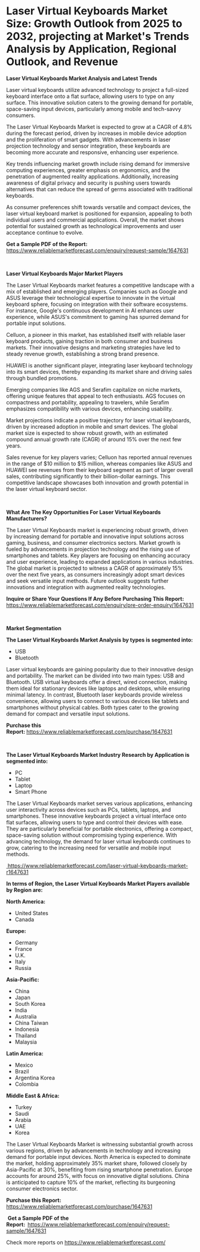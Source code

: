 <p><h1>Laser Virtual Keyboards Market Size: Growth Outlook from 2025 to 2032, projecting at Market's Trends Analysis by Application, Regional Outlook, and Revenue</h1></p><p><strong>Laser Virtual Keyboards Market Analysis and Latest Trends</strong></p>
<p><p>Laser virtual keyboards utilize advanced technology to project a full-sized keyboard interface onto a flat surface, allowing users to type on any surface. This innovative solution caters to the growing demand for portable, space-saving input devices, particularly among mobile and tech-savvy consumers. </p><p>The Laser Virtual Keyboards Market is expected to grow at a CAGR of 4.8% during the forecast period, driven by increases in mobile device adoption and the proliferation of smart gadgets. With advancements in laser projection technology and sensor integration, these keyboards are becoming more accurate and responsive, enhancing user experience. </p><p>Key trends influencing market growth include rising demand for immersive computing experiences, greater emphasis on ergonomics, and the penetration of augmented reality applications. Additionally, increasing awareness of digital privacy and security is pushing users towards alternatives that can reduce the spread of germs associated with traditional keyboards. </p><p>As consumer preferences shift towards versatile and compact devices, the laser virtual keyboard market is positioned for expansion, appealing to both individual users and commercial applications. Overall, the market shows potential for sustained growth as technological improvements and user acceptance continue to evolve.</p></p>
<p><strong>Get a Sample PDF of the Report:&nbsp;</strong> <a href="https://www.reliablemarketforecast.com/enquiry/request-sample/1647631?utm_campaign=2950&utm_medium=2&utm_source=Github&utm_content=ia&utm_term=05042025&utm_id=laser-virtual-keyboards">https://www.reliablemarketforecast.com/enquiry/request-sample/1647631</a></p>
<p>&nbsp;</p>
<p><strong>Laser Virtual Keyboards Major Market Players</strong></p>
<p><p>The Laser Virtual Keyboards market features a competitive landscape with a mix of established and emerging players. Companies such as Google and ASUS leverage their technological expertise to innovate in the virtual keyboard sphere, focusing on integration with their software ecosystems. For instance, Google's continuous development in AI enhances user experience, while ASUS's commitment to gaming has spurred demand for portable input solutions.</p><p>Celluon, a pioneer in this market, has established itself with reliable laser keyboard products, gaining traction in both consumer and business markets. Their innovative designs and marketing strategies have led to steady revenue growth, establishing a strong brand presence.</p><p>HUAWEI is another significant player, integrating laser keyboard technology into its smart devices, thereby expanding its market share and driving sales through bundled promotions. </p><p>Emerging companies like AGS and Serafim capitalize on niche markets, offering unique features that appeal to tech enthusiasts. AGS focuses on compactness and portability, appealing to travelers, while Serafim emphasizes compatibility with various devices, enhancing usability.</p><p>Market projections indicate a positive trajectory for laser virtual keyboards, driven by increased adoption in mobile and smart devices. The global market size is expected to show robust growth, with an estimated compound annual growth rate (CAGR) of around 15% over the next few years.</p><p>Sales revenue for key players varies; Celluon has reported annual revenues in the range of $10 million to $15 million, whereas companies like ASUS and HUAWEI see revenues from their keyboard segment as part of larger overall sales, contributing significantly to their billion-dollar earnings. This competitive landscape showcases both innovation and growth potential in the laser virtual keyboard sector.</p></p>
<p>&nbsp;</p>
<p><strong>What Are The Key Opportunities For Laser Virtual Keyboards Manufacturers?</strong></p>
<p><p>The Laser Virtual Keyboards market is experiencing robust growth, driven by increasing demand for portable and innovative input solutions across gaming, business, and consumer electronics sectors. Market growth is fueled by advancements in projection technology and the rising use of smartphones and tablets. Key players are focusing on enhancing accuracy and user experience, leading to expanded applications in various industries. The global market is projected to witness a CAGR of approximately 15% over the next five years, as consumers increasingly adopt smart devices and seek versatile input methods. Future outlook suggests further innovations and integration with augmented reality technologies.</p></p>
<p><strong>Inquire or Share Your Questions If Any Before Purchasing This Report:</strong> <a href="https://www.reliablemarketforecast.com/enquiry/pre-order-enquiry/1647631?utm_campaign=2950&utm_medium=2&utm_source=Github&utm_content=ia&utm_term=05042025&utm_id=laser-virtual-keyboards">https://www.reliablemarketforecast.com/enquiry/pre-order-enquiry/1647631</a></p>
<p>&nbsp;</p>
<p><strong>Market Segmentation</strong></p>
<p><strong>The Laser Virtual Keyboards Market Analysis by types is segmented into:</strong></p>
<p><ul><li>USB</li><li>Bluetooth</li></ul></p>
<p><p>Laser virtual keyboards are gaining popularity due to their innovative design and portability. The market can be divided into two main types: USB and Bluetooth. USB virtual keyboards offer a direct, wired connection, making them ideal for stationary devices like laptops and desktops, while ensuring minimal latency. In contrast, Bluetooth laser keyboards provide wireless convenience, allowing users to connect to various devices like tablets and smartphones without physical cables. Both types cater to the growing demand for compact and versatile input solutions.</p></p>
<p><strong>Purchase this Report:&nbsp;</strong><a href="https://www.reliablemarketforecast.com/purchase/1647631?utm_campaign=2950&utm_medium=2&utm_source=Github&utm_content=ia&utm_term=05042025&utm_id=laser-virtual-keyboards">https://www.reliablemarketforecast.com/purchase/1647631</a></p>
<p>&nbsp;</p>
<p><strong>The Laser Virtual Keyboards Market Industry Research by Application is segmented into:</strong></p>
<p><ul><li>PC</li><li>Tablet</li><li>Laptop</li><li>Smart Phone</li></ul></p>
<p><p>The Laser Virtual Keyboards market serves various applications, enhancing user interactivity across devices such as PCs, tablets, laptops, and smartphones. These innovative keyboards project a virtual interface onto flat surfaces, allowing users to type and control their devices with ease. They are particularly beneficial for portable electronics, offering a compact, space-saving solution without compromising typing experience. With advancing technology, the demand for laser virtual keyboards continues to grow, catering to the increasing need for versatile and mobile input methods.</p></p>
<p><a href="https://www.reliablemarketforecast.com/laser-virtual-keyboards-market-r1647631?utm_campaign=2950&utm_medium=2&utm_source=Github&utm_content=ia&utm_term=05042025&utm_id=laser-virtual-keyboards">&nbsp;https://www.reliablemarketforecast.com/laser-virtual-keyboards-market-r1647631</a></p>
<p><strong>In terms of Region, the Laser Virtual Keyboards Market Players available by Region are:</strong></p>
<p>
    <p> <strong> North America: </strong>
        <ul>
            <li>United States</li>
            <li>Canada</li>
        </ul>
        </p> 
    <p> <strong> Europe: </strong>
        <ul>
            <li>Germany</li>
            <li>France</li>
            <li>U.K.</li>
            <li>Italy</li>
            <li>Russia</li>
        </ul>
        </p> 
    <p> <strong> Asia-Pacific: </strong>
        <ul>
            <li>China</li>
            <li>Japan</li>
            <li>South Korea</li>
            <li>India</li>
            <li>Australia</li>
            <li>China Taiwan</li>
            <li>Indonesia</li>
            <li>Thailand</li>
            <li>Malaysia</li>
        </ul>
        </p> 
    <p> <strong> Latin America: </strong>
        <ul>
            <li>Mexico</li>
            <li>Brazil</li>
            <li>Argentina Korea</li>
            <li>Colombia</li>
        </ul>
        </p> 
    <p> <strong> Middle East & Africa: </strong>
        <ul>
            <li>Turkey</li>
            <li>Saudi</li>
            <li>Arabia</li>
            <li>UAE</li>
            <li>Korea</li>
        </ul>
    </p>
    </p>
<p><p>The Laser Virtual Keyboards Market is witnessing substantial growth across various regions, driven by advancements in technology and increasing demand for portable input devices. North America is expected to dominate the market, holding approximately 35% market share, followed closely by Asia-Pacific at 30%, benefiting from rising smartphone penetration. Europe accounts for around 25%, with focus on innovative digital solutions. China is anticipated to capture 10% of the market, reflecting its burgeoning consumer electronics sector.</p></p>
<p><strong>Purchase this Report: </strong><a href="https://www.reliablemarketforecast.com/purchase/1647631?utm_campaign=2950&utm_medium=2&utm_source=Github&utm_content=ia&utm_term=05042025&utm_id=laser-virtual-keyboards">https://www.reliablemarketforecast.com/purchase/1647631</a></p>
<p>&nbsp;<strong>Get a Sample PDF of the Report:&nbsp;&nbsp;</strong><a href="https://www.reliablemarketforecast.com/enquiry/request-sample/1647631?utm_campaign=2950&utm_medium=2&utm_source=Github&utm_content=ia&utm_term=05042025&utm_id=laser-virtual-keyboards">https://www.reliablemarketforecast.com/enquiry/request-sample/1647631</a></p>
<p><strong></strong></p>
<p>Check more reports on <a href="https://www.reliablemarketforecast.com/?utm_campaign=2950&utm_medium=2&utm_source=Github&utm_content=ia&utm_term=05042025&utm_id=laser-virtual-keyboards">https://www.reliablemarketforecast.com/</a></p>